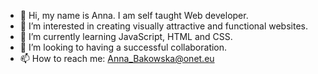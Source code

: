 - 👋 Hi, my name is Anna. I am self taught Web developer. 
- 👀 I’m interested in creating visually attractive and functional websites. 
- 🌱 I’m currently learning JavaScript, HTML and CSS. 
- 💞️ I’m looking to having a successful collaboration. 
- 📫 How to reach me: Anna_Bakowska@onet.eu

<!---
annbak0349/annbak0349 is a ✨ special ✨ repository because its `README.md` (this file) appears on your GitHub profile.
You can click the Preview link to take a look at your changes.
--->

